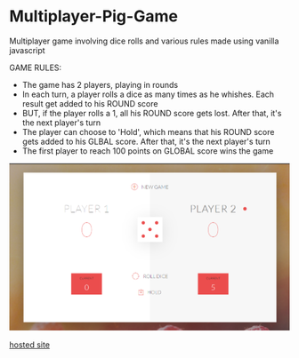 # Multiplayer-Pig-Game
Multiplayer game involving dice rolls and various rules made using vanilla javascript

GAME RULES:

- The game has 2 players, playing in rounds
- In each turn, a player rolls a dice as many times as he whishes. Each result get added to his ROUND score
- BUT, if the player rolls a 1, all his ROUND score gets lost. After that, it's the next player's turn
- The player can choose to 'Hold', which means that his ROUND score gets added to his GLBAL score. After that, it's the next player's turn
- The first player to reach 100 points on GLOBAL score wins the game


![](assets/ss.png)

 [hosted site](https://adityakumawat97.github.io/Multiplayer-Pig-Game/)
